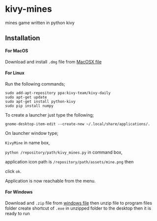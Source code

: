 # kivy-mines
mines game written in python kivy

## Installation

#### For MacOS
Download and install <code>.dmg</code> file from [MacOSX file](https://app.box.com/s/6h61od00dtmdul4q1bft5jhxxt5wu0sy)

#### For Linux
Run the following commands;
```
sudo add-apt-repository ppa:kivy-team/kivy-daily
sudo apt-get update
sudo apt-get install python-kivy
sudo pip install numpy
```
To create a launcher just type the following;
```
gnome-desktop-item-edit --create-new ~/.local/share/applications/.
```
On launcher window type;

<code>KivyMine</code> in name box, 

<code>python /repository/path/kivy_mines.py</code> in command box, 

application icon path is <code>/repository/path/assets/mine.png</code> then 

click <code>ok</code>. 

Application is now reachable from the menu.


#### For Windows
Download and <code>.zip</code> file from [windows file](https://app.box.com/s/b78uldtgi90nj1fyp2oz5pqcm8zbo6ee) then unzip file to program files folder create shortcut of <code>.exe</code> in unzipped folder to the desktop then it is ready to run
